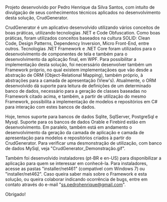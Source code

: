 Projeto desenvolvido por Pedro Henrique da Silva Santos, com intuíto de divulgação de seus conhecimentos técnicos aplicados no desenvolvimento desta solução, CrudGenerator.

CrudGenerator é um aplicativo desenvolvido utilizando vários conceitos de boas práticas, utilizando tecnologias .NET e Code Obfuscation.
Como boas práticas, foram utilizados conceitos baseados na cultura SOLID: Clean Code, Design Patterns, Dependency Inversion, Micro Front-End, entre outros.
Tecnologias .NET Framework e .NET Core foram utilizados para o desenvolvimento de componentes de tela e também para o desenvolvimento da aplicação final, em WPF.
Para possibilitar a implementação desta solução, foi necerssário desenvolver também um Framework próprio, no qual existem implementaçãoes que vão desde a abstração de ORM (Object-Relational Mapping), também próprio, à abstrações para a camada de apresentação (View's).
Atualmente, o ORM desenvolvido dá suporte para leitura de definições de um determinado banco de dados, necessário para a geração de classes baseadas no Framework citado acima, e também, a partir de utilização do mesmo Framework, possibilita a implementação de modelos e repositórios em C# para interação com estes bancos de dados.

Hoje, temos suporte para bancos de dados Sqlite, SqlServer, PostgreSql e Mysql. Suporte para os bancos de dados Orable e Firebird estão em desenvolvimento.
Em paralelo, também está em andamento o desenvolvimento da geração da camada de aplicação e camada de apresentação para modelos e reposítórios criados à partir do CrudGenerator.
Para verificar uma desmonstração de utilização, com banco de dados MySql, veja "CrudGenerator_Demonstração.gif".

Também foi desenvolvido instaladores (pt-BR e en-US) para disponibilizar a aplicação para quem se interessar em conhecê-la. Para instaladores, acesse as pastas "installer/net461" (compatível com Windows 7) ou "installer/net462".
Caso queira saber mais sobre o Framework e esta solução, ou queira colaborar indicando ocorrência de bugs, entre em contato através do e-mail "ss.pedrohenrique@gmail.com".

Obrigado!
